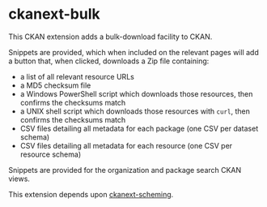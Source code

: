 # ckanext-bulk

This CKAN extension adds a bulk-download facility to CKAN.

Snippets are provided, which when included on the relevant pages will
add a button that, when clicked, downloads a Zip file containing:

  - a list of all relevant resource URLs
  - a MD5 checksum file
  - a Windows PowerShell script which downloads those resources, then confirms the checksums match
  - a UNIX shell script which downloads those resources with `curl`, then confirms the checksums match
  - CSV files detailing all metadata for each package (one CSV per dataset schema)
  - CSV files detailing all metadata for each resource (one CSV per resource schema)

Snippets are provided for the organization and package search CKAN views.

This extension depends upon [ckanext-scheming](https://github.com/ckan/ckanext-scheming).

